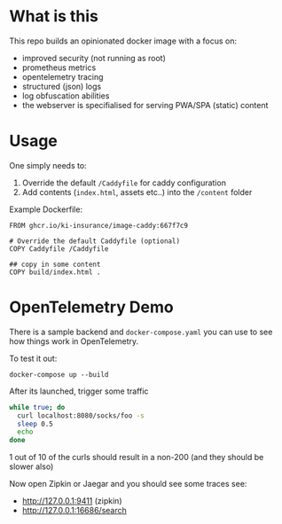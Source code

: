 # What is this

This repo builds an opinionated docker image with a focus on:
- improved security (not running as root)
- prometheus metrics
- opentelemetry tracing
- structured (json) logs
- log obfuscation abilities
- the webserver is specifialised for serving PWA/SPA (static) content


# Usage

One simply needs to:
1. Override the default `/Caddyfile` for caddy configuration
2. Add contents (`index.html`, assets etc..) into the `/content` folder

Example Dockerfile:

```
FROM ghcr.io/ki-insurance/image-caddy:667f7c9

# Override the default Caddyfile (optional)
COPY Caddyfile /Caddyfile

## copy in some content
COPY build/index.html .
```


# OpenTelemetry Demo

There is a sample backend and `docker-compose.yaml` you can use to see how things work in OpenTelemetry.

To test it out:

`docker-compose up --build`

After its launched, trigger some traffic

```sh
while true; do
  curl localhost:8080/socks/foo -s
  sleep 0.5
  echo
done
```

1 out of 10 of the curls should result in a non-200 (and they should be slower also)

Now open Zipkin or Jaegar and you should see some traces
see:
- http://127.0.0.1:9411 (zipkin)
- http://127.0.0.1:16686/search
